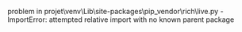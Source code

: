 problem in projet\venv\Lib\site-packages\pip\_vendor\rich\live.py - ImportError: attempted relative import with no known parent package
